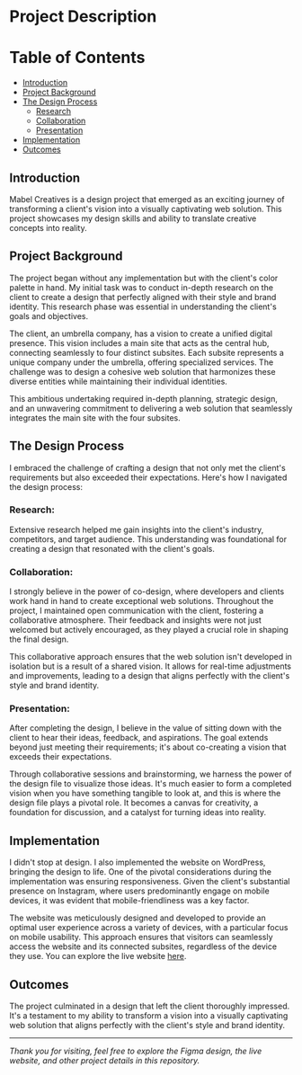 # Project Description

# Table of Contents

- [Introduction](#introduction)
- [Project Background](#project-background)
- [The Design Process](#the-design-process)
  - [Research](#research)
  - [Collaboration](#collaboration)
  - [Presentation](#presentation)
- [Implementation](#implementation)
- [Outcomes](#outcomes)

## Introduction
Mabel Creatives is a design project that emerged as an exciting journey of transforming a client's vision into a visually captivating web solution. This project showcases my design skills and ability to translate creative concepts into reality.

## Project Background
The project began without any implementation but with the client's color palette in hand. My initial task was to conduct in-depth research on the client to create a design that perfectly aligned with their style and brand identity. This research phase was essential in understanding the client's goals and objectives.

The client, an umbrella company, has a vision to create a unified digital presence. This vision includes a main site that acts as the central hub, connecting seamlessly to four distinct subsites. Each subsite represents a unique company under the umbrella, offering specialized services. The challenge was to design a cohesive web solution that harmonizes these diverse entities while maintaining their individual identities.

This ambitious undertaking required in-depth planning, strategic design, and an unwavering commitment to delivering a web solution that seamlessly integrates the main site with the four subsites.

## The Design Process
I embraced the challenge of crafting a design that not only met the client's requirements but also exceeded their expectations. Here's how I navigated the design process:

### Research:
Extensive research helped me gain insights into the client's industry, competitors, and target audience. This understanding was foundational for creating a design that resonated with the client's goals.

### Collaboration:
I strongly believe in the power of co-design, where developers and clients work hand in hand to create exceptional web solutions. Throughout the project, I maintained open communication with the client, fostering a collaborative atmosphere. Their feedback and insights were not just welcomed but actively encouraged, as they played a crucial role in shaping the final design.

This collaborative approach ensures that the web solution isn't developed in isolation but is a result of a shared vision. It allows for real-time adjustments and improvements, leading to a design that aligns perfectly with the client's style and brand identity.

### Presentation:
After completing the design, I believe in the value of sitting down with the client to hear their ideas, feedback, and aspirations. The goal extends beyond just meeting their requirements; it's about co-creating a vision that exceeds their expectations.

Through collaborative sessions and brainstorming, we harness the power of the design file to visualize those ideas. It's much easier to form a completed vision when you have something tangible to look at, and this is where the design file plays a pivotal role. It becomes a canvas for creativity, a foundation for discussion, and a catalyst for turning ideas into reality.

## Implementation
I didn't stop at design. I also implemented the website on WordPress, bringing the design to life. One of the pivotal considerations during the implementation was ensuring responsiveness. Given the client's substantial presence on Instagram, where users predominantly engage on mobile devices, it was evident that mobile-friendliness was a key factor.

The website was meticulously designed and developed to provide an optimal user experience across a variety of devices, with a particular focus on mobile usability. This approach ensures that visitors can seamlessly access the website and its connected subsites, regardless of the device they use. You can explore the live website [here](https://mabelcreatives.com).

## Outcomes
The project culminated in a design that left the client thoroughly impressed. It's a testament to my ability to transform a vision into a visually captivating web solution that aligns perfectly with the client's style and brand identity.





---

*Thank you for visiting, feel free to explore the Figma design, the live website, and other project details in this repository.*

